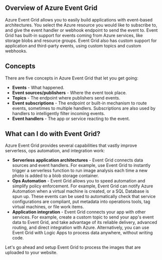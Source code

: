 ## Overview of Azure Event Grid

Azure Event Grid allows you to easily build applications with event-based architectures. You select the Azure resource you would like to subscribe to, and give the event handler or webhook endpoint to send the event to. Event Grid has built-in support for events coming from Azure services, like storage blobs and resource groups. Event Grid also has custom support for application and third-party events, using custom topics and custom webhooks.

## Concepts

There are five concepts in Azure Event Grid that let you get going:

* **Events** - What happened.
* **Event sources/publishers** - Where the event took place.
* **Topics** - The endpoint where publishers send events.
* **Event subscriptions** - The endpoint or built-in mechanism to route events, sometimes to multiple handlers. Subscriptions are also used by handlers to intelligently filter incoming events.
* **Event handlers** - The app or service reacting to the event.

## What can I do with Event Grid?

Azure Event Grid provides several capabilities that vastly improve serverless, ops automation, and integration work: 

* **Serverless application architectures** - Event Grid connects data sources and event handlers. For example, use Event Grid to instantly trigger a serverless function to run image analysis each time a new photo is added to a blob storage container. 
* **Ops Automation** - Event Grid allows you to speed automation and simplify policy enforcement. For example, Event Grid can notify Azure Automation when a virtual machine is created, or a SQL Database is spun up. These events can be used to automatically check that service configurations are compliant, put metadata into operations tools, tag virtual machines, or file work items.
* **Application integration** - Event Grid connects your app with other services. For example, create a custom topic to send your app's event data to Event Grid, and take advantage of its reliable delivery, advanced routing, and direct integration with Azure. Alternatively, you can use Event Grid with Logic Apps to process data anywhere, without writing code. 

Let's go ahead and setup Event Grid to process the images that are uploaded to your website.